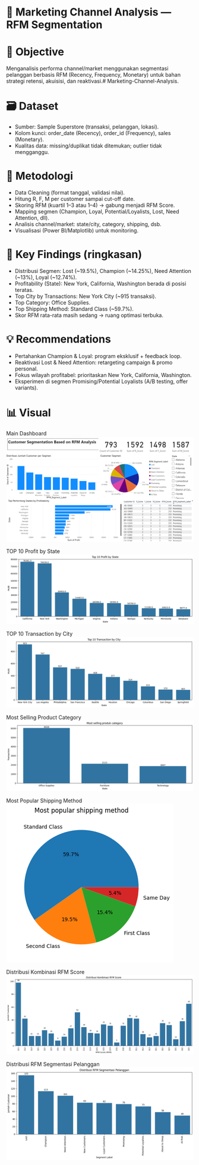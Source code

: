 # 📣 Marketing Channel Analysis — RFM Segmentation

# 🎯 Objective
Menganalisis performa channel/market menggunakan segmentasi pelanggan berbasis RFM (Recency, Frequency, Monetary) untuk bahan strategi retensi, akuisisi, dan reaktivasi.# Marketing-Channel-Analysis.

# 🗃️ Dataset
- Sumber: Sample Superstore (transaksi, pelanggan, lokasi).
- Kolom kunci: order_date (Recency), order_id (Frequency), sales (Monetary).
- Kualitas data: missing/duplikat tidak ditemukan; outlier tidak mengganggu.

# 🧩 Metodologi
- Data Cleaning (format tanggal, validasi nilai).
- Hitung R, F, M per customer sampai cut-off date.
- Skoring RFM (kuartil 1–3 atau 1–4) → gabung menjadi RFM Score.
- Mapping segmen (Champion, Loyal, Potential/Loyalists, Lost, Need Attention, dll).
- Analisis channel/market: state/city, category, shipping, dsb.
- Visualisasi (Power BI/Matplotlib) untuk monitoring.


# 🔑 Key Findings (ringkasan)
- Distribusi Segmen: Lost (~19.5%), Champion (~14.25%), Need Attention (~13%), Loyal (~12.74%).
- Profitability (State): New York, California, Washington berada di posisi teratas.
- Top City by Transactions: New York City (~915 transaksi).
- Top Category: Office Supplies.
- Top Shipping Method: Standard Class (~59.7%).
- Skor RFM rata-rata masih sedang → ruang optimasi terbuka.


# 💡 Recommendations
- Pertahankan Champion & Loyal: program eksklusif + feedback loop.
- Reaktivasi Lost & Need Attention: retargeting campaign & promo personal.
- Fokus wilayah profitabel: prioritaskan New York, California, Washington.
- Eksperimen di segmen Promising/Potential Loyalists (A/B testing, offer variants).


# 📊 Visual

Main Dashboard
![Main Dashboard](reports/figures/main_dashboard_marketing_channel_analysis.png)

TOP 10 Profit by State
![Top 10 Profit by State](reports/figures/top10_profit_by_state.png)

TOP 10 Transaction by City
![TOP 10 Transaction by City](reports/figures/top10_transaction_by_city.png)

Most Selling Product Category
![Most Selling Product Category](reports/figures/most_selling_product_category.png)

Most Popular Shipping Method
![Most Popular Shipping Method](reports/figures/most_popular_shipping_method.png)

Distribusi Kombinasi RFM Score
![Distribusi Kombinasi RFM Score](reports/figures/distribusi_kombinasi_rfm_score.png)

Distribusi RFM Segmentasi Pelanggan
![Distribusi RFM Segmentasi Pelanggan](reports/figures/distribusi_rfm_segmentasi_pelanggan.png)

